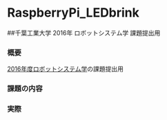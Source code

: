 # RaspberryPi_LEDbrink
##千葉工業大学 2016年 ロボットシステム学 課題提出用  

### 概要  
[2016年度ロボットシステム学](https://lab.ueda.asia/?page_id=1152)の課題提出用
### 課題の内容

### 実際
